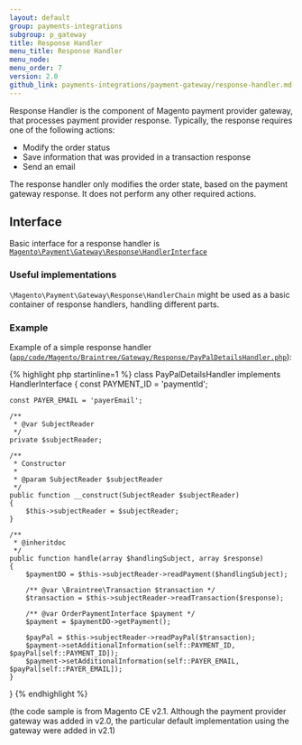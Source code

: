 ```yaml
---
layout: default
group: payments-integrations
subgroup: p_gateway
title: Response Handler
menu_title: Response Handler
menu_node: 
menu_order: 7
version: 2.0
github_link: payments-integrations/payment-gateway/response-handler.md
---
```


Response Handler is the component of Magento payment provider gateway, that processes payment provider response. Typically, the response requires one of the following actions:

- Modify the order status
- Save information that was provided in a transaction response
- Send an email

The response handler only modifies the order state, based on the payment gateway response. It does not perform any other required actions. 

## Interface

Basic interface for a response handler is [`Magento\Payment\Gateway\Response\HandlerInterface`]({{site.mage2000url}}app/code/Magento/Payment/Gateway/Response/HandlerInterface.php)


### Useful implementations

`\Magento\Payment\Gateway\Response\HandlerChain` might be used as a basic container of response handlers, handling different parts.

### Example

Example of a simple response handler ([`app/code/Magento/Braintree/Gateway/Response/PayPalDetailsHandler.php`]({{site.mage2100url}}app/code/Magento/Braintree/Gateway/Response/PayPalDetailsHandler.php)):

{% highlight php startinline=1 %}
class PayPalDetailsHandler implements HandlerInterface
{
    const PAYMENT_ID = 'paymentId';

    const PAYER_EMAIL = 'payerEmail';

    /**
     * @var SubjectReader
     */
    private $subjectReader;

    /**
     * Constructor
     *
     * @param SubjectReader $subjectReader
     */
    public function __construct(SubjectReader $subjectReader)
    {
        $this->subjectReader = $subjectReader;
    }

    /**
     * @inheritdoc
     */
    public function handle(array $handlingSubject, array $response)
    {
        $paymentDO = $this->subjectReader->readPayment($handlingSubject);

        /** @var \Braintree\Transaction $transaction */
        $transaction = $this->subjectReader->readTransaction($response);

        /** @var OrderPaymentInterface $payment */
        $payment = $paymentDO->getPayment();

        $payPal = $this->subjectReader->readPayPal($transaction);
        $payment->setAdditionalInformation(self::PAYMENT_ID, $payPal[self::PAYMENT_ID]);
        $payment->setAdditionalInformation(self::PAYER_EMAIL, $payPal[self::PAYER_EMAIL]);
    }
}
{% endhighlight %}

(the code sample is from Magento CE v2.1. Although the payment provider gateway was added in v2.0, the particular default implementation using the gateway were added in v2.1)